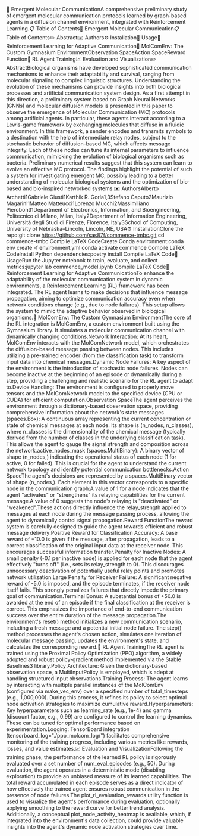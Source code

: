 🦠 Emergent Molecular CommunicationA comprehensive preliminary study of emergent molecular communication protocols learned by graph-based agents in a diffusion channel environment, integrated with Reinforcement Learning.📋 Table of Contents🦠 Emergent Molecular Communication📋 Table of Contents✏️ Abstract✉️ Authors⚙️ Installation🚀 Usage🧠 Reinforcement Learning for Adaptive Communication🧪 MolComEnv: The Custom Gymnasium EnvironmentObservation SpaceAction SpaceReward Function🤖 RL Agent Training📈 Evaluation and Visualization✏️ AbstractBiological organisms have developed sophisticated communication mechanisms to enhance their adaptability and survival, ranging from molecular signaling to complex linguistic structures. Understanding the evolution of these mechanisms can provide insights into both biological processes and artificial communication system design. As a first attempt in this direction, a preliminary system based on Graph Neural Networks (GNNs) and molecular diffusion models is presented in this paper to observe the emergence of Molecular Communication (MC) protocols among artificial agents. In particular, these agents interact according to a Lewis-game framework by exchanging molecules that diffuse in a fluidic environment. In this framework, a sender encodes and transmits symbols to a destination with the help of intermediate relay nodes, subject to the stochastic behavior of diffusion-based MC, which affects message integrity. Each of these nodes can tune its internal parameters to influence communication, mimicking the evolution of biological organisms such as bacteria. Preliminary numerical results suggest that this system can learn to evolve an effective MC protocol. The findings highlight the potential of such a system for investigating emergent MC, possibly leading to a better understanding of molecular biological systems and the optimization of bio-based and bio-inspired networked systems.✉️ AuthorsAlberto Archetti1Gabriele Giusti1Karthik R. Gorla1,3Stefano Caputo2Maurizio Magarini1Matteo Matteucci1Lorenzo Mucchi2Massimiliano Pierobon31Department of Electronics, Information, and Bioengineering, Politecnico di Milano, Milan, Italy2Department of Information Engineering, Università degli Studi di Firenze, Florence, Italy3School of Computing, University of Nebraska–Lincoln, Lincoln, NE, USA⚙️ InstallationClone the repo:git clone https://github.com/sas87f/commence-tmbc.git
cd commence-tmbc
Compile LaTeX CodeCreate Conda environment:conda env create -f environment.yml
conda activate commence
Compile LaTeX CodeInstall Python dependencies:poetry install
Compile LaTeX Code🚀 UsageRun the Jupyter notebook to train, evaluate, and collect metrics:jupyter lab commence_model.ipynb
Compile LaTeX Code🧠 Reinforcement Learning for Adaptive CommunicationTo enhance the adaptability of the molecular communication system in dynamic environments, a Reinforcement Learning (RL) framework has been integrated. The RL agent learns to make decisions that influence message propagation, aiming to optimize communication accuracy even when network conditions change (e.g., due to node failures). This setup allows the system to mimic the adaptive behavior observed in biological organisms.🧪 MolComEnv: The Custom Gymnasium EnvironmentThe core of the RL integration is MolComEnv, a custom environment built using the Gymnasium library. It simulates a molecular communication channel with dynamically changing conditions.Network Interaction: At its heart, MolComEnv interacts with the MolComNetwork model, which orchestrates the diffusion-based message passing between nodes. This includes utilizing a pre-trained encoder (from the classification task) to transform input data into chemical messages.Dynamic Node Failures: A key aspect of the environment is the introduction of stochastic node failures. Nodes can become inactive at the beginning of an episode or dynamically during a step, providing a challenging and realistic scenario for the RL agent to adapt to.Device Handling: The environment is configured to properly move tensors and the MolComNetwork model to the specified device (CPU or CUDA) for efficient computation.Observation SpaceThe agent perceives the environment through a dictionary-based observation space, providing comprehensive information about the network's state:messages (spaces.Box): A continuous array representing the current concentration or state of chemical messages at each node. Its shape is (n_nodes, n_classes), where n_classes is the dimensionality of the chemical message (typically derived from the number of classes in the underlying classification task). This allows the agent to gauge the signal strength and composition across the network.active_nodes_mask (spaces.MultiBinary): A binary vector of shape (n_nodes,) indicating the operational status of each node (1 for active, 0 for failed). This is crucial for the agent to understand the current network topology and identify potential communication bottlenecks.Action SpaceThe agent's decisions are represented by a spaces.MultiBinary vector of shape (n_nodes,). Each element in this vector corresponds to a specific node in the communication graph:A value of 1 for a node indicates that the agent "activates" or "strengthens" its relaying capabilities for the current message.A value of 0 suggests the node's relaying is "deactivated" or "weakened".These actions directly influence the relay_strength applied to messages at each node during the message passing process, allowing the agent to dynamically control signal propagation.Reward FunctionThe reward system is carefully designed to guide the agent towards efficient and robust message delivery:Positive Reward for Classification Accuracy: A base reward of +10.0 is given if the message, after propagation, leads to a correct classification of the original input data at the receiver node. This encourages successful information transfer.Penalty for Inactive Nodes: A small penalty (-0.1 per inactive node) is applied for each node that the agent effectively "turns off" (i.e., sets its relay_strength to 0). This discourages unnecessary deactivation of potentially useful relay points and promotes network utilization.Large Penalty for Receiver Failure: A significant negative reward of -5.0 is imposed, and the episode terminates, if the receiver node itself fails. This strongly penalizes failures that directly impede the primary goal of communication.Terminal Bonus: A substantial bonus of +50.0 is awarded at the end of an episode if the final classification at the receiver is correct. This emphasizes the importance of end-to-end communication success over the entire duration of the message propagation.The environment's reset() method initializes a new communication scenario, including a fresh message and a potential initial node failure. The step() method processes the agent's chosen action, simulates one iteration of molecular message passing, updates the environment's state, and calculates the corresponding reward.🤖 RL Agent TrainingThe RL agent is trained using the Proximal Policy Optimization (PPO) algorithm, a widely adopted and robust policy-gradient method implemented via the Stable Baselines3 library.Policy Architecture: Given the dictionary-based observation space, a MultiInputPolicy is employed, which is adept at handling structured input observations.Training Process: The agent learns by interacting with multiple parallel instances of the MolComEnv (configured via make_vec_env) over a specified number of total_timesteps (e.g., 1,000,000). During this process, it refines its policy to select optimal node activation strategies to maximize cumulative reward.Hyperparameters: Key hyperparameters such as learning_rate (e.g., 1e-4) and gamma (discount factor, e.g., 0.99) are configured to control the learning dynamics. These can be tuned for optimal performance based on experimentation.Logging: TensorBoard integration (tensorboard_log="./ppo_molcom_log/") facilitates comprehensive monitoring of the training progress, including various metrics like rewards, losses, and value estimates.📈 Evaluation and VisualizationFollowing the training phase, the performance of the learned RL policy is rigorously evaluated over a set number of num_eval_episodes (e.g., 50). During evaluation, the agent operates in a deterministic mode (disabling exploration) to provide an unbiased measure of its learned capabilities. The total reward accumulated in each episode serves as a direct indicator of how effectively the trained agent ensures robust communication in the presence of node failures.The plot_rl_evaluation_rewards utility function is used to visualize the agent's performance during evaluation, optionally applying smoothing to the reward curve for better trend analysis. Additionally, a conceptual plot_node_activity_heatmap is available, which, if integrated into the environment's data collection, could provide valuable insights into the agent's dynamic node activation strategies over time.